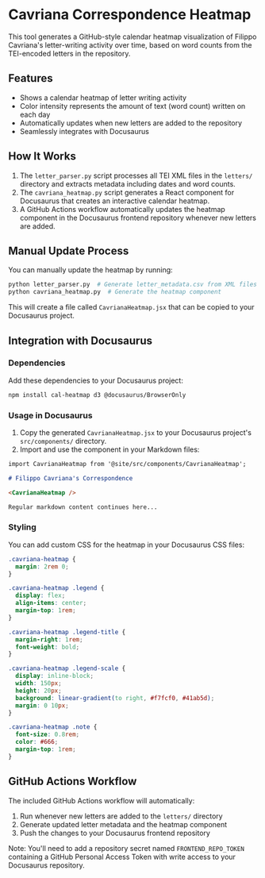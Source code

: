 # Cavriana Correspondence Heatmap

This tool generates a GitHub-style calendar heatmap visualization of Filippo Cavriana's letter-writing activity over time, based on word counts from the TEI-encoded letters in the repository.

## Features

- Shows a calendar heatmap of letter writing activity
- Color intensity represents the amount of text (word count) written on each day
- Automatically updates when new letters are added to the repository
- Seamlessly integrates with Docusaurus

## How It Works

1. The `letter_parser.py` script processes all TEI XML files in the `letters/` directory and extracts metadata including dates and word counts.
2. The `cavriana_heatmap.py` script generates a React component for Docusaurus that creates an interactive calendar heatmap.
3. A GitHub Actions workflow automatically updates the heatmap component in the Docusaurus frontend repository whenever new letters are added.

## Manual Update Process

You can manually update the heatmap by running:

```bash
python letter_parser.py  # Generate letter_metadata.csv from XML files
python cavriana_heatmap.py  # Generate the heatmap component
```

This will create a file called `CavrianaHeatmap.jsx` that can be copied to your Docusaurus project.

## Integration with Docusaurus

### Dependencies

Add these dependencies to your Docusaurus project:

```bash
npm install cal-heatmap d3 @docusaurus/BrowserOnly
```

### Usage in Docusaurus

1. Copy the generated `CavrianaHeatmap.jsx` to your Docusaurus project's `src/components/` directory.
2. Import and use the component in your Markdown files:

```md
import CavrianaHeatmap from '@site/src/components/CavrianaHeatmap';

# Filippo Cavriana's Correspondence

<CavrianaHeatmap />

Regular markdown content continues here...
```

### Styling

You can add custom CSS for the heatmap in your Docusaurus CSS files:

```css
.cavriana-heatmap {
  margin: 2rem 0;
}

.cavriana-heatmap .legend {
  display: flex;
  align-items: center;
  margin-top: 1rem;
}

.cavriana-heatmap .legend-title {
  margin-right: 1rem;
  font-weight: bold;
}

.cavriana-heatmap .legend-scale {
  display: inline-block;
  width: 150px;
  height: 20px;
  background: linear-gradient(to right, #f7fcf0, #41ab5d);
  margin: 0 10px;
}

.cavriana-heatmap .note {
  font-size: 0.8rem;
  color: #666;
  margin-top: 1rem;
}
```

## GitHub Actions Workflow

The included GitHub Actions workflow will automatically:

1. Run whenever new letters are added to the `letters/` directory
2. Generate updated letter metadata and the heatmap component
3. Push the changes to your Docusaurus frontend repository

Note: You'll need to add a repository secret named `FRONTEND_REPO_TOKEN` containing a GitHub Personal Access Token with write access to your Docusaurus repository.